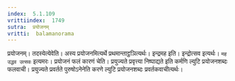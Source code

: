 ```yaml
---
index:  5.1.109
vrittiindex:  1749
sutra:  प्रयोजनम्
vritti:  balamanorama 
---
```


प्रयोजनम्। तदस्येत्येवेति। अस्य प्रयोजनमित्यर्थे प्रथमान्ताट्ठञित्यर्थः। इन्द्रमह इति। इन्द्रोत्सव इत्यर्थः। `मह उद्धव उत्सवः` इत्यमरः। प्रयोजनं फलं कारणं चेति। प्रयुज्यते प्रवृत्त्या निष्पाद्यते इति कर्मणि ल्युटि प्रयोजनशब्दः फलवाची। प्रयुज्यते प्रवर्तते पुरुषोऽनेनेति करणे ल्युटि प्रयोजनशब्दः प्रवर्तकवाचीत्यर्थः। 

